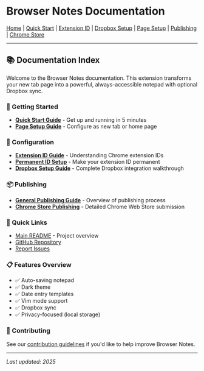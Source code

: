 # Browser Notes Documentation

[Home](index.md) | [Quick Start](README_DROPBOX.md) | [Extension ID](EXTENSION_ID_GUIDE.md) | [Dropbox Setup](DROPBOX_SETUP_GUIDE.md) | [Page Setup](HOME_PAGE_SETUP.md) | [Publishing](PUBLISHING_GUIDE.md) | [Chrome Store](CHROME_STORE_PUBLISHING_GUIDE.md)

---

## 📚 Documentation Index

Welcome to the Browser Notes documentation. This extension transforms your new tab page into a powerful, always-accessible notepad with optional Dropbox sync.

### 🚀 Getting Started

- **[Quick Start Guide](README_DROPBOX.md)** - Get up and running in 5 minutes
- **[Page Setup Guide](HOME_PAGE_SETUP.md)** - Configure as new tab or home page

### 🔧 Configuration

- **[Extension ID Guide](EXTENSION_ID_GUIDE.md)** - Understanding Chrome extension IDs
- **[Permanent ID Setup](PERMANENT_ID_GUIDE.md)** - Make your extension ID permanent
- **[Dropbox Setup Guide](DROPBOX_SETUP_GUIDE.md)** - Complete Dropbox integration walkthrough

### 📦 Publishing

- **[General Publishing Guide](PUBLISHING_GUIDE.md)** - Overview of publishing process
- **[Chrome Store Publishing](CHROME_STORE_PUBLISHING_GUIDE.md)** - Detailed Chrome Web Store submission

### 🎯 Quick Links

- [Main README](../README.md) - Project overview
- [GitHub Repository](https://github.com/yourusername/browser-notes)
- [Report Issues](https://github.com/yourusername/browser-notes/issues)

### 📋 Features Overview

- ✅ Auto-saving notepad
- ✅ Dark theme
- ✅ Date entry templates
- ✅ Vim mode support
- ✅ Dropbox sync
- ✅ Privacy-focused (local storage)

### 🤝 Contributing

See our [contribution guidelines](../CONTRIBUTING.md) if you'd like to help improve Browser Notes.

---

*Last updated: 2025*